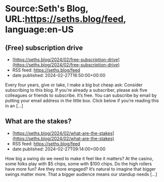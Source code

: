 # Source:Seth's Blog, URL:https://seths.blog/feed, language:en-US

## (Free) subscription drive
 - [https://seths.blog/2024/02/free-subscription-drive](https://seths.blog/2024/02/free-subscription-drive)
 - RSS feed: https://seths.blog/feed
 - date published: 2024-02-27T16:50:00+00:00

Every four years, give or take, I make a big but cheap ask: Consider subscribing to this blog. If you&#8217;re already a subscriber, please ask five colleagues or friends to subscribe. It&#8217;s free. You can subscribe by email by putting your email address in the little box. Click below if you&#8217;re reading this in an [&#8230;]

## What are the stakes?
 - [https://seths.blog/2024/02/what-are-the-stakes](https://seths.blog/2024/02/what-are-the-stakes)
 - RSS feed: https://seths.blog/feed
 - date published: 2024-02-27T09:14:00+00:00

How big a swing do we need to make it feel like it matters? At the casino, some folks play with $5 chips, some with $100 chips. Do the high rollers have more fun? Are they more engaged? It&#8217;s natural to imagine that bigger swings matter more. That a bigger audience means our standup needs [&#8230;]

